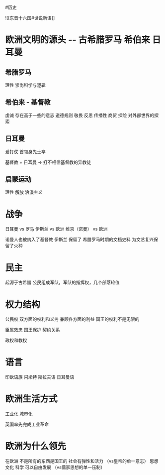 #历史

![[东晋十六国#世说新语]]

# 欧洲文明的源头 -- 古希腊罗马 希伯来 日耳曼

## 希腊罗马
理性 崇尚科学与逻辑

## 希伯来 - 基督教
虔诚 存在高于一些的意志 道德规则 敬畏 反思
传播性 商贸 探险 对外部世界的探索

## 日耳曼
爱打仗 首领身先士卒

基督教 + 日耳曼 -> 打不相信基督教的异教徒

## 启蒙运动
理性 解放
浪漫主义

# 战争
日耳曼 vs 罗马 
伊斯兰 vs 欧洲
维京（诺曼） vs 欧洲

诺曼人也被纳入了基督教
伊斯兰 保留了 希腊罗马时期的文档史料 为文艺复兴保留了火种

# 民主
起源于古希腊 
公民组成军队，军队的指挥权，几个部落轮值

# 权力结构
公民权 双方面的权利和义务 兼顾各方面的利益 
国王的权利不是无限的

臣属效忠 国王保护 契约关系

政权和教权

# 语言
印欧语族
闪米特
斯拉夫语
日耳曼语

# 欧洲生活方式
工业化 城市化

英国率先完成工业革命

# 欧洲为什么领先
在欧洲 不是所有的东西是国王的
社会有弹性和活力 （vs皇帝的单一意志）
思想文化 科学 可以自由发展 （vs儒家思想的单一压制）





